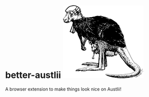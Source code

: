 # better-austlii <img src="https://github.com/ezgranet/better-austlii/blob/main/kangaroo-court.png" width="256"> 

A browser extension to make things look nice on Austlii! 
